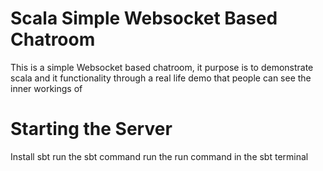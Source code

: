 # Scala Simple Websocket Based Chatroom
This is a simple Websocket based chatroom, it purpose is to demonstrate scala and it functionality through a real life demo that people can see the inner workings of
# Starting the Server
Install sbt
run the sbt command
run the run command in the sbt terminal